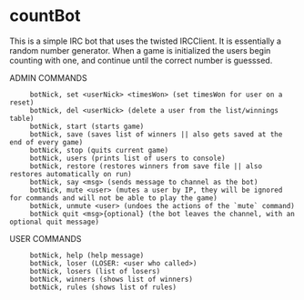 # countBot
This is a simple IRC bot that uses the twisted IRCClient. It is essentially a random number generator.
When a game is initialized the users begin counting with one, and continue until the correct number is guesssed.

ADMIN COMMANDS

         botNick, set <userNick> <timesWon> (set timesWon for user on a reset)
         botNick, del <userNick> (delete a user from the list/winnings table)
         botNick, start (starts game)
         botNick, save (saves list of winners || also gets saved at the end of every game)
         botNick, stop (quits current game)
         botNick, users (prints list of users to console)
         botNick, restore (restores winners from save file || also restores automatically on run)
         botNick, say <msg> (sends message to channel as the bot)
         botNick, mute <user> (mutes a user by IP, they will be ignored for commands and will not be able to play the game)
         botNick, unmute <user> (undoes the actions of the `mute` command)
         botNick quit <msg>{optional} (the bot leaves the channel, with an optional quit message)

  USER COMMANDS

         botNick, help (help message)
         botNick, loser (LOSER: <user who called>)
         botNick, losers (list of losers)
         botNick, winners (shows list of winners)
         botNick, rules (shows list of rules)
